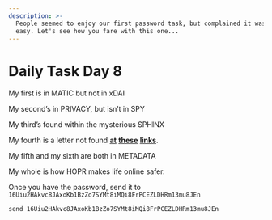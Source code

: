 ```yaml
---
description: >-
  People seemed to enjoy our first password task, but complained it was too
  easy. Let's see how you fare with this one...
---
```


# Daily Task Day 8

My first is in MATIC but not in xDAI  
  
My second’s in PRIVACY, but isn’t in SPY  
  
My third’s found within the mysterious SPHINX   
  
My fourth is a letter not found [**at**](../hopr-games/) [**these**](../hopr-games/#goals) [**links**](../hopr-games/#extra-daily-task-clue).  
  
My fifth and my sixth are both in METADATA  
  
My whole is how HOPR makes life online safer.  
  
  
  
  
Once you have the password, send it to `16Uiu2HAkvc8JAxoKb1BzZo7SYMt8iMQi8FrPCEZLDHRm13mu8JEn`

```text
send 16Uiu2HAkvc8JAxoKb1BzZo7SYMt8iMQi8FrPCEZLDHRm13mu8JEn
```

